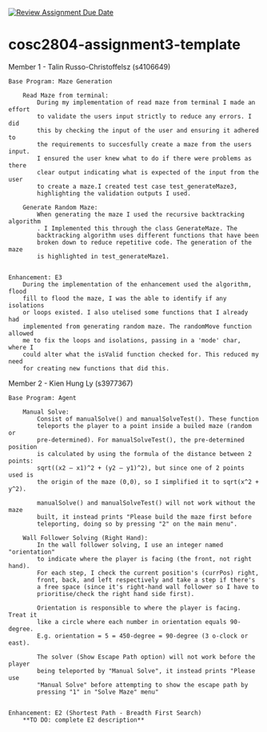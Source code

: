 [![Review Assignment Due Date](https://classroom.github.com/assets/deadline-readme-button-22041afd0340ce965d47ae6ef1cefeee28c7c493a6346c4f15d667ab976d596c.svg)](https://classroom.github.com/a/Jwdk2u8p)
# cosc2804-assignment3-template

Member 1 - Talin Russo-Christoffelsz (s4106649)

    Base Program: Maze Generation

        Read Maze from terminal:
            During my implementation of read maze from terminal I made an effort
            to validate the users input strictly to reduce any errors. I did 
            this by checking the input of the user and ensuring it adhered to
            the requirements to succesfully create a maze from the users input.
            I ensured the user knew what to do if there were problems as there 
            clear output indicating what is expected of the input from the user
            to create a maze.I created test case test_generateMaze3, 
            highlighting the validation outputs I used.

        Generate Random Maze:
            When generating the maze I used the recursive backtracking algorithm
            . I Implemented this through the class GenerateMaze. The 
            backtracking algorithm uses different functions that have been
            broken down to reduce repetitive code. The generation of the maze
            is highlighted in test_generateMaze1.
            

    Enhancement: E3
        During the implementation of the enhancement used the algorithm, flood
        fill to flood the maze, I was the able to identify if any isolations
        or loops existed. I also utelised some functions that I already had 
        implemented from generating random maze. The randomMove function allowed
        me to fix the loops and isolations, passing in a 'mode' char, where I
        could alter what the isValid function checked for. This reduced my need
        for creating new functions that did this. 

Member 2 - Kien Hung Ly (s3977367)

    Base Program: Agent

        Manual Solve:
            Consist of manualSolve() and manualSolveTest(). These function 
            teleports the player to a point inside a builed maze (random or 
            pre-determined). For manualSolveTest(), the pre-determined position
            is calculated by using the formula of the distance between 2 points: 
            sqrt((x2 – x1)^2 + (y2 – y1)^2), but since one of 2 points used is 
            the origin of the maze (0,0), so I simplified it to sqrt(x^2 + y^2). 

            manualSolve() and manualSolveTest() will not work without the maze 
            built, it instead prints "Please build the maze first before 
            teleporting, doing so by pressing "2" on the main menu". 

        Wall Follower Solving (Right Hand):
            In the wall follower solving, I use an integer named "orientation"
            to indicate where the player is facing (the front, not right hand).
            For each step, I check the current position's (currPos) right, 
            front, back, and left respectively and take a step if there's 
            a free space (since it's right-hand wall follower so I have to
            prioritise/check the right hand side first). 
            
            Orientation is responsible to where the player is facing. Treat it
            like a circle where each number in orientation equals 90-degree.
            E.g. orientation = 5 = 450-degree = 90-degree (3 o-clock or east).

            The solver (Show Escape Path option) will not work before the player
            being teleported by "Manual Solve", it instead prints "Please use 
            "Manual Solve" before attempting to show the escape path by 
            pressing "1" in "Solve Maze" menu"


    Enhancement: E2 (Shortest Path - Breadth First Search)
        **TO DO: complete E2 description**

